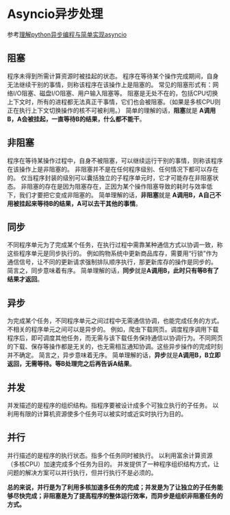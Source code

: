 # Asyncio异步处理
参考[理解python异步编程与简单实现asyncio](https://juejin.cn/post/7053709204099432485)
## 阻塞
程序未得到所需计算资源时被挂起的状态。
程序在等待某个操作完成期间，自身无法继续干别的事情，则称该程序在该操作上是阻塞的。
常见的阻塞形式有：网络I/O阻塞、磁盘I/O阻塞、用户输入阻塞等。
阻塞是无处不在的，包括CPU切换上下文时，所有的进程都无法真正干事情，它们也会被阻塞。（如果是多核CPU则正在执行上下文切换操作的核不可被利用。）
简单的理解的话，**阻塞**就是 **A调用B，A会被挂起，一直等待B的结果，什么都不能干**。
## 非阻塞
程序在等待某操作过程中，自身不被阻塞，可以继续运行干别的事情，则称该程序在该操作上是非阻塞的。
非阻塞并不是在任何程序级别、任何情况下都可以存在的。
仅当程序封装的级别可以囊括独立的子程序单元时，它才可能存在非阻塞状态。
非阻塞的存在是因为阻塞存在，正因为某个操作阻塞导致的耗时与效率低下，我们才要把它变成非阻塞的。
简单理解的话，**非阻塞**就是 **A调用B，A自己不用被挂起来等待B的结果，A可以去干其他的事情**。
## 同步
不同程序单元为了完成某个任务，在执行过程中需靠某种通信方式以协调一致，称这些程序单元是同步执行的。
例如购物系统中更新商品库存，需要用“行锁”作为通信信号，让不同的更新请求强制排队顺序执行，那更新库存的操作是同步的。
简言之，同步意味着有序。
简单理解的话，**同步**就是**A调用B，此时只有等B有了结果才返回**。
## 异步
为完成某个任务，不同程序单元之间过程中无需通信协调，也能完成任务的方式。
不相关的程序单元之间可以是异步的。
例如，爬虫下载网页。调度程序调用下载程序后，即可调度其他任务，而无需与该下载任务保持通信以协调行为。不同网页的下载、保存等操作都是无关的，也无需相互通知协调。这些异步操作的完成时刻并不确定。
简言之，异步意味着无序。
简单理解的话，**异步**就是**A调用B，B立即返回，无需等待。等B处理完之后再告诉A结果**。
## 并发
并发描述的是程序的组织结构。指程序要被设计成多个可独立执行的子任务。
以利用有限的计算机资源使多个任务可以被实时或近实时执行为目的。
## 并行
并行描述的是程序的执行状态。指多个任务同时被执行。
以利用富余计算资源（多核CPU）加速完成多个任务为目的。
并发提供了一种程序组织结构方式，让问题的解决方案可以并行执行，但并行执行不是必须的。

**总的来说，并行是为了利用多核加速多任务的完成；并发是为了让独立的子任务能够尽快完成；非阻塞是为了提高程序的整体运行效率，而异步是组织非阻塞任务的方式。**
